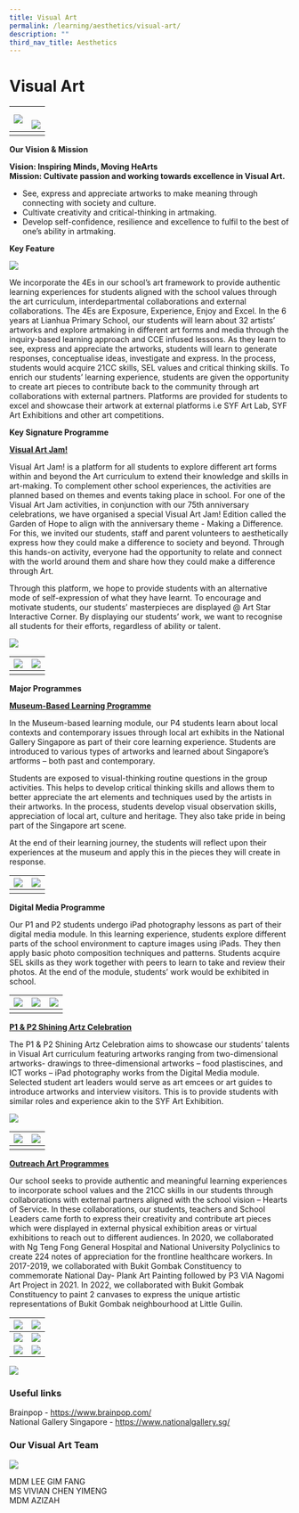 ```yaml
---
title: Visual Art
permalink: /learning/aesthetics/visual-art/
description: ""
third_nav_title: Aesthetics
---
```

# **Visual Art**

| ![](/images/Learning/Visual%20Art/Digital%20Media-%20P1%20student%20at%20Edible%20Garden.jpg) | <br> ![](/images/Learning/Visual%20Art/Main%20Photo%202-%20drawing%20activity%20infused%20with%20ICT%20.jpg) | 
| -------- | -------- | 
|   |   |



**Our Vision &amp; Mission**

**Vision: Inspiring Minds, Moving HeArts**   
**Mission: Cultivate passion and working towards excellence in Visual Art.**

*   See, express and appreciate artworks to make meaning through connecting with society and culture.
*   Cultivate creativity and critical-thinking in artmaking.
*   Develop self-confidence, resilience and excellence to fulfil to the best of one’s ability in artmaking.

**Key Feature**

![](/images/Learning/Visual%20Art/Art%20framework.jpg)
<br>

We incorporate the 4Es in our school’s art framework to provide authentic learning experiences for students aligned with the school values through the art curriculum, interdepartmental collaborations and external collaborations. The 4Es are Exposure, Experience, Enjoy and Excel. In the 6 years at Lianhua Primary School, our students will learn about 32 artists’ artworks and explore artmaking in different art forms and media through the inquiry-based learning approach and CCE infused lessons. As they learn to see, express and appreciate the artworks, students will learn to generate responses, conceptualise ideas, investigate and express. In the process, students would acquire 21CC skills, SEL values and critical thinking skills. To enrich our students’ learning experience, students are given the opportunity to create art pieces to contribute back to the community through art collaborations with external partners. Platforms are provided for students to excel and showcase their artwork at external platforms i.e SYF Art Lab, SYF Art Exhibitions and other art competitions.

**Key Signature Programme**

**<u>Visual Art Jam!</u>**


Visual Art Jam! is a platform for all students to explore different art forms within and beyond the Art curriculum to extend their knowledge and skills in art-making. To complement other school experiences, the activities are planned based on themes and events taking place in school. For one of the Visual Art Jam activities, in conjunction with our 75th anniversary celebrations, we have organised a special Visual Art Jam! Edition called the Garden of Hope to align with the anniversary theme - Making a Difference. For this, we invited our students, staff and parent volunteers to aesthetically express how they could make a difference to society and beyond. Through this hands-on activity, everyone had the opportunity to relate and connect with the world around them and share how they could make a difference through Art.

  

Through this platform, we hope to provide students with an alternative mode of self-expression of what they have learnt. To encourage and motivate students, our students’ masterpieces are displayed @ Art Star Interactive Corner. By displaying our students’ work, we want to recognise all students for their efforts, regardless of ability or talent.

![](/images/Learning/Visual%20Art/photo11a.jpeg)

| ![](/images/Learning/Visual%20Art/photo1a.JPG) | ![](/images/Learning/Visual%20Art/photo3a.JPG)  | 
| -------- | -------- | 
|   |   |

**Major Programmes**

**<u>Museum-Based Learning Programme</u>**

In the Museum-based learning module, our P4 students learn about local contexts and contemporary issues through local art exhibits in the National Gallery Singapore as part of their core learning experience. Students are introduced to various types of artworks and learned about Singapore’s artforms – both past and contemporary.&nbsp;


Students are exposed to visual-thinking routine questions in the group activities. This helps to develop critical thinking skills and allows them to better appreciate the art elements and techniques used by the artists in their artworks. In the process, students develop visual observation skills, appreciation of local art, culture and heritage. They also take pride in being part of the Singapore art scene.&nbsp;&nbsp;


At the end of their learning journey, the students will reflect upon their experiences at the museum and apply this in the pieces they will create in response.

|![](/images/Learning/Visual%20Art/photo4a.JPG) | ![](/images/Learning/Visual%20Art/photo5a.JPG) | 
| -------- | -------- | 
|   |   |

**Digital Media Programme**

Our P1 and P2 students undergo iPad photography lessons as part of their digital media module. In this learning experience, students explore different parts of the school environment to capture images using iPads. They then apply basic photo composition techniques and patterns. Students acquire SEL skills as they work together with peers to learn to take and review their photos. At the end of the module, students’ work would be exhibited in school.

| ![](/images/Learning/Visual%20Art/Digital%20Media%20-%20P1%20Student%20at%20Science%20Garden.jpg)  | ![](/images/Learning/Visual%20Art/Student_s%20ipad%20photography%20work%20@Science%20Garden.jpg)   |  ![](/images/Learning/Visual%20Art/Digital%20Media-%20P1%20student%20at%20Edible%20Garden%20(2).jpg) |
|:---:|:---:|:---:|
|   |   |   |

**<u>P1 &amp; P2 Shining Artz Celebration</u>**

The P1 &amp; P2 Shining Artz Celebration aims to showcase our students’ talents in Visual Art curriculum featuring artworks ranging from two-dimensional artworks- drawings to three-dimensional artworks – food plastiscines, and ICT works – iPad photography works from the Digital Media module. Selected student art leaders would serve as art emcees or art guides to introduce artworks and interview visitors. This is to provide students with similar roles and experience akin to the SYF Art Exhibition.


![](/images/Learning/Visual%20Art/photo6a.jpeg)

| ![](/images/Learning/Visual%20Art/photo7a.jpg) | ![](/images/Learning/Visual%20Art/photo8a.jpg) | 
| -------- | -------- | 
|   |   |

**<u>Outreach Art Programmes</u>**


Our school seeks to provide authentic and meaningful learning experiences to incorporate school values and the 21CC skills in our students through collaborations with external partners aligned with the school vision – Hearts of Service. In these collaborations, our students, teachers and School Leaders came forth to express their creativity and contribute art pieces which were displayed in external physical exhibition areas or virtual exhibitions to reach out to different audiences. In 2020, we collaborated with Ng Teng Fong General Hospital and National University Polyclinics to create 224 notes of appreciation for the frontline healthcare workers. In 2017-2019, we collaborated with Bukit Gombak Constituency to commemorate National Day- Plank Art Painting followed by P3 VIA Nagomi Art Project in 2021. In 2022, we collaborated with Bukit Gombak Constituency to paint 2 canvases to express the unique artistic representations of Bukit Gombak neighbourhood at Little Guilin.


| ![](/images/CCAs/Art%20&amp;%20Crafts%20Club/NDP%202021%20Nagomi%20Art.png) | ![](/images/Learning/Visual%20Art/photo10a.JPG) | 
| -------- | -------- | 
| ![](/images/Learning/Visual%20Art/Notes%20of%20Appreciation%20for%20our%20NTFGH%20Frontline%20Healthcare%20workers.jpg)    | ![](/images/Learning/Visual%20Art/Nagomi%20Art%20-%20Mrs%20Loke%20guiding%20her%20son.jpeg)     |
| ![](/images/Learning/Visual%20Art/photo12.JPG)     | ![](/images/Learning/Visual%20Art/photo9a.jpg)     |

![](/images/Learning/Visual%20Art/Ms%20Kiew%20with%20her%20Nagomi%20artpieces.jpeg)




### **Useful links**

Brainpop -&nbsp;<a href="https://www.brainpop.com/" target="_blank">https://www.brainpop.com/</a>    
National Gallery Singapore -&nbsp;<a href="https://www.nationalgallery.sg/" target="_blank">https://www.nationalgallery.sg/</a>

### **Our Visual Art Team**


![](/images/Learning/Visual%20Art/Visual%20Art%20Dept%20Team%20Photo.jpeg)

MDM LEE GIM FANG <br>
MS VIVIAN CHEN YIMENG<br>
MDM AZIZAH <br>